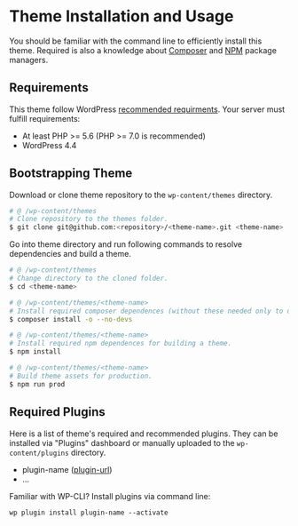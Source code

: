 # Theme Installation and Usage

You should be familiar with the command line to efficiently install this theme. Required is also a knowledge about [Composer](https://getcomposer.org) and [NPM](https://www.npmjs.com/) package managers.

## Requirements

This theme follow WordPress [recommended requirments](https://wordpress.org/about/requirements). Your server must fulfill requirements:

- At least PHP >= 5.6 (PHP >= 7.0 is recommended)
- WordPress 4.4

## Bootstrapping Theme

Download or clone theme repository to the `wp-content/themes` directory.

```bash
# @ /wp-content/themes
# Clone repository to the themes folder.
$ git clone git@github.com:<repository>/<theme-name>.git <theme-name>
```

Go into theme directory and run following commands to resolve dependencies and build a theme.

```bash
# @ /wp-content/themes
# Change directory to the cloned folder.
$ cd <theme-name>

# @ /wp-content/themes/<theme-name>
# Install required composer dependences (without these needed only to development).
$ composer install -o --no-devs

# @ /wp-content/themes/<theme-name>
# Install required npm dependences for building a theme.
$ npm install

# @ /wp-content/themes/<theme-name>
# Build theme assets for production.
$ npm run prod
```

## Required Plugins

Here is a list of theme's required and recommended plugins. They can be installed via "Plugins" dashboard or manually uploaded to the `wp-content/plugins` directory.

- plugin-name ([plugin-url](#plugin-url))
- ...

Familiar with WP-CLI? Install plugins via command line:

```
wp plugin install plugin-name --activate
```